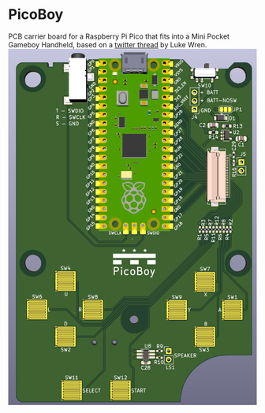 # PicoBoy
PCB carrier board for a Raspberry Pi Pico that fits into a Mini Pocket Gameboy Handheld, based on a [twitter thread](https://twitter.com/wren6991/status/1436687829564854275) by Luke Wren.
![Image](https://github.com/dcelectr/PicoBoy/blob/main/PicoBoy1.png)
